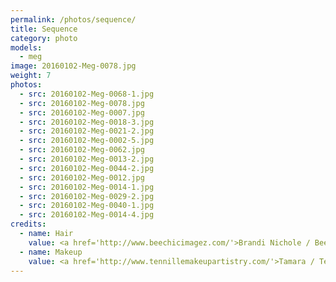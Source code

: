 ```yaml
---
permalink: /photos/sequence/
title: Sequence
category: photo
models:
  - meg
image: 20160102-Meg-0078.jpg
weight: 7
photos:
  - src: 20160102-Meg-0068-1.jpg
  - src: 20160102-Meg-0078.jpg
  - src: 20160102-Meg-0007.jpg
  - src: 20160102-Meg-0018-3.jpg
  - src: 20160102-Meg-0021-2.jpg
  - src: 20160102-Meg-0002-5.jpg
  - src: 20160102-Meg-0062.jpg
  - src: 20160102-Meg-0013-2.jpg
  - src: 20160102-Meg-0044-2.jpg
  - src: 20160102-Meg-0012.jpg
  - src: 20160102-Meg-0014-1.jpg
  - src: 20160102-Meg-0029-2.jpg
  - src: 20160102-Meg-0040-1.jpg
  - src: 20160102-Meg-0014-4.jpg
credits:
  - name: Hair
    value: <a href='http://www.beechicimagez.com/'>Brandi Nichole / Bee Chic Imagez</a>
  - name: Makeup
    value: <a href='http://www.tennillemakeupartistry.com/'>Tamara / Tennille Makeup Artistry</a>
---
```

